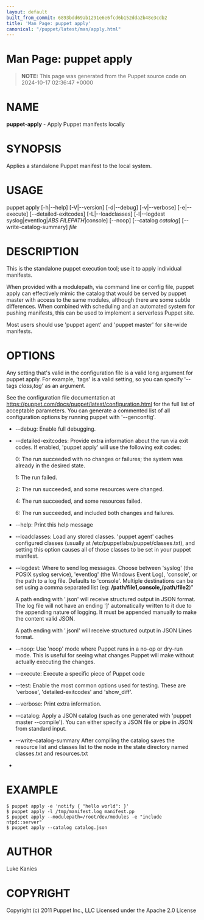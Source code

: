 ```yaml
---
layout: default
built_from_commit: 6893bdd69ab1291e6e6fcd6b152dda2b48e3cdb2
title: 'Man Page: puppet apply'
canonical: "/puppet/latest/man/apply.html"
---
```


# Man Page: puppet apply

> **NOTE:** This page was generated from the Puppet source code on 2024-10-17 02:36:47 +0000

NAME
====

**puppet-apply** - Apply Puppet manifests locally

SYNOPSIS
========

Applies a standalone Puppet manifest to the local system.

USAGE
=====

puppet apply \[-h\|\--help\] \[-V\|\--version\] \[-d\|\--debug\]
\[-v\|\--verbose\] \[-e\|\--execute\] \[\--detailed-exitcodes\]
\[-L\|\--loadclasses\] \[-l\|\--logdest syslog\|eventlog\|*ABS
FILEPATH*\|console\] \[\--noop\] \[\--catalog *catalog*\]
\[\--write-catalog-summary\] *file*

DESCRIPTION
===========

This is the standalone puppet execution tool; use it to apply individual
manifests.

When provided with a modulepath, via command line or config file, puppet
apply can effectively mimic the catalog that would be served by puppet
master with access to the same modules, although there are some subtle
differences. When combined with scheduling and an automated system for
pushing manifests, this can be used to implement a serverless Puppet
site.

Most users should use \'puppet agent\' and \'puppet master\' for
site-wide manifests.

OPTIONS
=======

Any setting that\'s valid in the configuration file is a valid long
argument for puppet apply. For example, \'tags\' is a valid setting, so
you can specify \'\--tags *class*,*tag*\' as an argument.

See the configuration file documentation at
https://puppet.com/docs/puppet/latest/configuration.html for the full
list of acceptable parameters. You can generate a commented list of all
configuration options by running puppet with \'\--genconfig\'.

-   \--debug: Enable full debugging.

-   \--detailed-exitcodes: Provide extra information about the run via
    exit codes. If enabled, \'puppet apply\' will use the following exit
    codes:

    0: The run succeeded with no changes or failures; the system was
    already in the desired state.

    1: The run failed.

    2: The run succeeded, and some resources were changed.

    4: The run succeeded, and some resources failed.

    6: The run succeeded, and included both changes and failures.

-   \--help: Print this help message

-   \--loadclasses: Load any stored classes. \'puppet agent\' caches
    configured classes (usually at /etc/puppetlabs/puppet/classes.txt),
    and setting this option causes all of those classes to be set in
    your puppet manifest.

-   \--logdest: Where to send log messages. Choose between \'syslog\'
    (the POSIX syslog service), \'eventlog\' (the Windows Event Log),
    \'console\', or the path to a log file. Defaults to \'console\'.
    Multiple destinations can be set using a comma separated list (eg:
    **/path/file1,console,/path/file2**)\"

    A path ending with \'.json\' will receive structured output in JSON
    format. The log file will not have an ending \'\]\' automatically
    written to it due to the appending nature of logging. It must be
    appended manually to make the content valid JSON.

    A path ending with \'.jsonl\' will receive structured output in JSON
    Lines format.

-   \--noop: Use \'noop\' mode where Puppet runs in a no-op or dry-run
    mode. This is useful for seeing what changes Puppet will make
    without actually executing the changes.

-   \--execute: Execute a specific piece of Puppet code

-   \--test: Enable the most common options used for testing. These are
    \'verbose\', \'detailed-exitcodes\' and \'show\_diff\'.

-   \--verbose: Print extra information.

-   \--catalog: Apply a JSON catalog (such as one generated with
    \'puppet master \--compile\'). You can either specify a JSON file or
    pipe in JSON from standard input.

-   \--write-catalog-summary After compiling the catalog saves the
    resource list and classes list to the node in the state directory
    named classes.txt and resources.txt

-   

EXAMPLE
=======


    $ puppet apply -e 'notify { "hello world": }'
    $ puppet apply -l /tmp/manifest.log manifest.pp
    $ puppet apply --modulepath=/root/dev/modules -e "include ntpd::server"
    $ puppet apply --catalog catalog.json

AUTHOR
======

Luke Kanies

COPYRIGHT
=========

Copyright (c) 2011 Puppet Inc., LLC Licensed under the Apache 2.0
License
